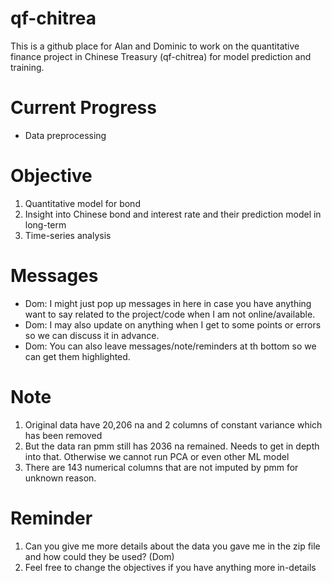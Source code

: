 # qf-chitrea
This is a github place for Alan and Dominic to work on the quantitative finance project in Chinese Treasury (qf-chitrea) for model prediction and training. 

# Current Progress
- Data preprocessing

# Objective
1. Quantitative model for bond
2. Insight into Chinese bond and interest rate and their prediction model in long-term
3. Time-series analysis

# Messages
- Dom: I might just pop up messages in here in case you have anything want to say related to the project/code when I am not online/available. 
- Dom: I may also update on anything when I get to some points or errors so we can discuss it in advance. 
- Dom: You can also leave messages/note/reminders at th bottom so we can get them highlighted. 


# Note
1. Original data have 20,206 na and 2 columns of  constant variance which has been removed
2. But the data ran pmm still has 2036 na remained. Needs to get in depth into that. Otherwise we cannot run PCA or even other ML model
3. There are 143 numerical columns that are not imputed by pmm for unknown reason. 


# Reminder
1. Can you give me more details about the data you gave me in the zip file and how could they be used? (Dom)
2. Feel free to change the objectives if you have anything more in-details 
